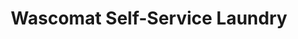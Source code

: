 ---
title: "Wascomat Self-Service Laundry"
url: /chestertown/wascomat-self-service-laundry/
shop: laundry
---